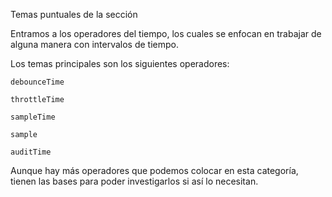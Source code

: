Temas puntuales de la sección

Entramos a los operadores del tiempo, los cuales se enfocan en trabajar de alguna manera con intervalos de tiempo.

Los temas principales son los siguientes operadores:

    debounceTime

    throttleTime

    sampleTime

    sample

    auditTime

Aunque hay más operadores que podemos colocar en esta categoría, tienen las bases para poder investigarlos si así lo necesitan.
